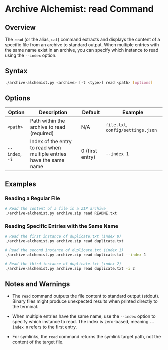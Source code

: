 # Archive Alchemist: read Command

## Overview

The `read` (or the alias, `cat`) command extracts and displays the content of a specific file from an archive to standard output. When multiple entries with the same name exist in an archive, you can specify which instance to read using the `--index` option.

## Syntax

```bash
./archive-alchemist.py <archive> [-t <type>] read <path> [options]
```

## Options

| Option | Description | Default | Example |
|--------|-------------|---------|---------|
| `<path>` | Path within the archive to read (required) | N/A | `file.txt`, `config/settings.json` |
| `--index`, `-i` | Index of the entry to read when multiple entries have the same name | 0 (first entry) | `--index 1` |

## Examples

### Reading a Regular File

```bash
# Read the content of a file in a ZIP archive
./archive-alchemist.py archive.zip read README.txt
```

### Reading Specific Entries with the Same Name

```bash
# Read the first instance of duplicate.txt (index 0)
./archive-alchemist.py archive.zip read duplicate.txt

# Read the second instance of duplicate.txt (index 1)
./archive-alchemist.py archive.zip read duplicate.txt --index 1

# Read the third instance of duplicate.txt (index 2)
./archive-alchemist.py archive.zip read duplicate.txt -i 2
```

## Notes and Warnings

- The `read` command outputs the file content to standard output (stdout). Binary files might produce unexpected results when printed directly to the terminal.

- When multiple entries have the same name, use the `--index` option to specify which instance to read. The index is zero-based, meaning `--index 0` refers to the first entry.

- For symlinks, the `read` command returns the symlink target path, not the content of the target file.